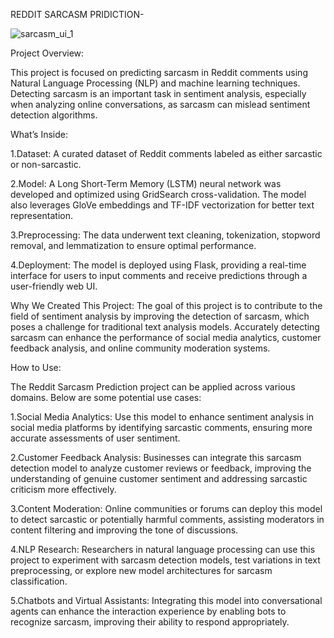 REDDIT SARCASM PRIDICTION-

![sarcasm_ui_1](https://github.com/user-attachments/assets/e60cc58d-a678-4d58-8797-c46b9b2b3b88)


Project Overview:

This project is focused on predicting sarcasm in Reddit comments using Natural Language Processing (NLP) and machine learning techniques. Detecting sarcasm is an important task in sentiment analysis, especially when analyzing online conversations, as sarcasm can mislead sentiment detection algorithms.

What’s Inside:

1.Dataset: A curated dataset of Reddit comments labeled as either sarcastic or non-sarcastic.

2.Model: A Long Short-Term Memory (LSTM) neural network was developed and optimized using GridSearch cross-validation. The model also leverages GloVe embeddings and TF-IDF vectorization for better text representation.

3.Preprocessing: The data underwent text cleaning, tokenization, stopword removal, and lemmatization to ensure optimal performance.

4.Deployment: The model is deployed using Flask, providing a real-time interface for users to input comments and receive predictions through a user-friendly web UI.

Why We Created This Project: The goal of this project is to contribute to the field of sentiment analysis by improving the detection of sarcasm, which poses a challenge for traditional text analysis models. Accurately detecting sarcasm can enhance the performance of social media analytics, customer feedback analysis, and online community moderation systems.

How to Use:

The Reddit Sarcasm Prediction project can be applied across various domains. Below are some potential use cases:

1.Social Media Analytics: Use this model to enhance sentiment analysis in social media platforms by identifying sarcastic comments, ensuring more accurate assessments of user sentiment.

2.Customer Feedback Analysis: Businesses can integrate this sarcasm detection model to analyze customer reviews or feedback, improving the understanding of genuine customer sentiment and addressing sarcastic criticism more effectively.

3.Content Moderation: Online communities or forums can deploy this model to detect sarcastic or potentially harmful comments, assisting moderators in content filtering and improving the tone of discussions.

4.NLP Research: Researchers in natural language processing can use this project to experiment with sarcasm detection models, test variations in text preprocessing, or explore new model architectures for sarcasm classification.

5.Chatbots and Virtual Assistants: Integrating this model into conversational agents can enhance the interaction experience by enabling bots to recognize sarcasm, improving their ability to respond appropriately.





